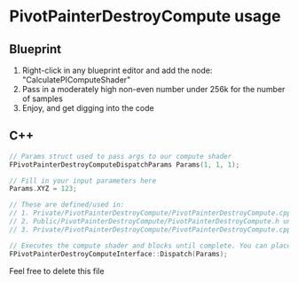 # PivotPainterDestroyCompute usage

## Blueprint

1. Right-click in any blueprint editor and add the node: "CalculatePIComputeShader"
2. Pass in a moderately high non-even number under 256k for the number of samples
3. Enjoy, and get digging into the code

## C++

```cpp
// Params struct used to pass args to our compute shader
FPivotPainterDestroyComputeDispatchParams Params(1, 1, 1);

// Fill in your input parameters here
Params.XYZ = 123;

// These are defined/used in:
// 1. Private/PivotPainterDestroyCompute/PivotPainterDestroyCompute.cpp under BEGIN_SHADER_PARAMETER_STRUCT
// 2. Public/PivotPainterDestroyCompute/PivotPainterDestroyCompute.h under FPivotPainterDestroyComputeDispatchParams
// 3. Private/PivotPainterDestroyCompute/PivotPainterDestroyCompute.cpp under FPivotPainterDestroyComputeInterface::DispatchRenderThread

// Executes the compute shader and blocks until complete. You can place outputs in the params struct
FPivotPainterDestroyComputeInterface::Dispatch(Params);
```

Feel free to delete this file
